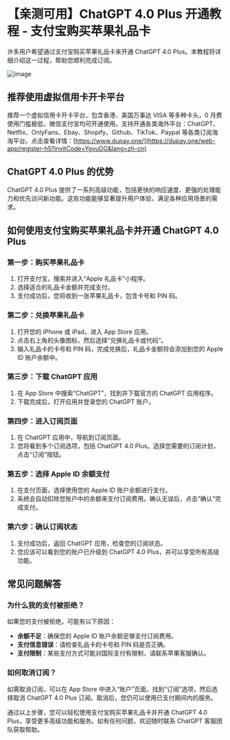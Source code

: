 # 【亲测可用】ChatGPT 4.0 Plus 开通教程 - 支付宝购买苹果礼品卡

许多用户希望通过支付宝购买苹果礼品卡来开通 ChatGPT 4.0 Plus。本教程将详细介绍这一过程，帮助您顺利完成订阅。

![image](https://github.com/brent755235/cbzoc/assets/169779978/d987e44b-c314-47a7-86ba-acbcb64ab132)

## 推荐使用虚拟信用卡开卡平台

推荐一个虚拟信用卡开卡平台，包含香港、美国万事达 VISA 等多种卡头，0 月费使用门槛极低，微信支付宝均可开通使用。支持开通各类海外平台：ChatGPT、Netflix、OnlyFans、Ebay、Shopify、Github、TikTok、Paypal 等各类订阅海淘平台。点击查看详情：[https://www.dupay.one/](https://dupay.one/web-app/register-h5?invitCode=YgvuDG&lang=zh-cn)

## ChatGPT 4.0 Plus 的优势

ChatGPT 4.0 Plus 提供了一系列高级功能，包括更快的响应速度、更强的处理能力和优先访问新功能。这些功能能够显著提升用户体验，满足各种应用场景的需求。

## 如何使用支付宝购买苹果礼品卡并开通 ChatGPT 4.0 Plus

### 第一步：购买苹果礼品卡

1. 打开支付宝，搜索并进入“Apple 礼品卡”小程序。
2. 选择适合的礼品卡金额并完成支付。
3. 支付成功后，您将收到一张苹果礼品卡，包含卡号和 PIN 码。

### 第二步：兑换苹果礼品卡

1. 打开您的 iPhone 或 iPad，进入 App Store 应用。
2. 点击右上角的头像图标，然后选择“兑换礼品卡或代码”。
3. 输入礼品卡的卡号和 PIN 码，完成兑换后，礼品卡金额将会添加到您的 Apple ID 账户余额中。

### 第三步：下载 ChatGPT 应用

1. 在 App Store 中搜索“ChatGPT”，找到并下载官方的 ChatGPT 应用程序。
2. 下载完成后，打开应用并登录您的 ChatGPT 账户。

### 第四步：进入订阅页面

1. 在 ChatGPT 应用中，导航到订阅页面。
2. 您将看到多个订阅选项，包括 ChatGPT 4.0 Plus。选择您需要的订阅计划，点击“订阅”按钮。

### 第五步：选择 Apple ID 余额支付

1. 在支付页面，选择使用您的 Apple ID 账户余额进行支付。
2. 系统会自动扣除您账户中的余额来支付订阅费用。确认无误后，点击“确认”完成支付。

### 第六步：确认订阅状态

1. 支付成功后，返回 ChatGPT 应用，检查您的订阅状态。
2. 您应该可以看到您的账户已升级到 ChatGPT 4.0 Plus，并可以享受所有高级功能。

## 常见问题解答

### 为什么我的支付被拒绝？

如果您的支付被拒绝，可能有以下原因：
- **余额不足**：确保您的 Apple ID 账户余额足够支付订阅费用。
- **支付信息错误**：请检查礼品卡的卡号和 PIN 码是否正确。
- **支付限制**：某些支付方式可能对国际支付有限制，请联系苹果客服确认。

### 如何取消订阅？

如需取消订阅，可以在 App Store 中进入“账户”页面，找到“订阅”选项，然后选择取消 ChatGPT 4.0 Plus 订阅。取消后，您仍可以使用已支付期间内的服务。

通过以上步骤，您可以轻松使用支付宝购买苹果礼品卡并开通 ChatGPT 4.0 Plus，享受更多高级功能和服务。如有任何问题，欢迎随时联系 ChatGPT 客服团队获取帮助。
